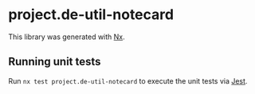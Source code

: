 # project.de-util-notecard

This library was generated with [Nx](https://nx.dev).

## Running unit tests

Run `nx test project.de-util-notecard` to execute the unit tests via [Jest](https://jestjs.io).

